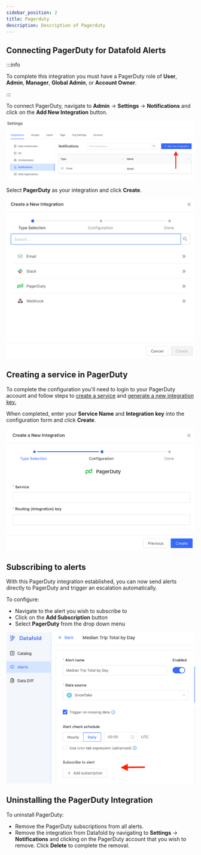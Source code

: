 ```yaml
---
sidebar_position: 2
title: Pagerduty
description: Description of Pagerduty
---
```

## Connecting PagerDuty for Datafold Alerts

:::info

To complete this integration you must have a PagerDuty role of **User**, **Admin**, **Manager**, **Global Admin**, or **Account Owner**.

:::

To connect PagerDuty, navigate to **Admin** -> **Settings** -> **Notifications** and click on the **Add New Integration** button.

![](../../../static/img/notifications_add_new.png)

Select **PagerDuty** as your integration and click **Create**.

![](../../../static/img/notifications_integrations.png)

## Creating a service in PagerDuty
To complete the configuration you'll need to login to your PagerDuty account and follow steps to [create a service](https://support.pagerduty.com/docs/services-and-integrations#create-a-service) and [generate a new integration key.](https://support.pagerduty.com/docs/services-and-integrations#generate-a-new-integration-key)

When completed, enter your **Service Name** and **Integration key** into the configuration form and click **Create**.

![](../../../static/img/pagerduty_config.png)

## Subscribing to alerts
With this PagerDuty integration established, you can now send alerts directly to PagerDuty and trigger an escalation automatically. 

To configure:
- Navigate to the alert you wish to subscribe to
- Click on the **Add Subscription** button
- Select **PagerDuty** from the drop down menu

![](../../../static/img/alerts_subscribe_button.png)

## Uninstalling the PagerDuty Integration

To uninstall PagerDuty:

* Remove the PagerDuty subscriptions from all alerts.
* Remove the integration from Datafold by navigating to **Settings** -> **Notifications** and clicking on the PagerDuty account that you wish to remove. Click **Delete** to complete the removal. 
